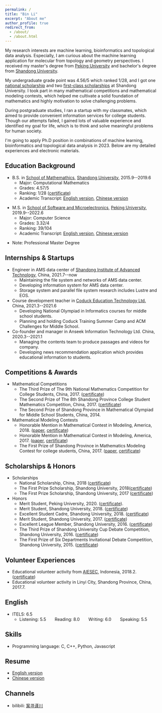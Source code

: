 ```yaml
---
permalink: /
title: "Bin Li"
excerpt: "About me"
author_profile: true
redirect_from: 
  - /about/
  - /about.html
---
```


My research interests are machine learning, bioinformatics and topological data analysis. Especially, I am curious about the machine learning application for molecular from topology and geometry perspectives. I received my master's degree from [Peking University](https://english.pku.edu.cn/) and bachelor's degree from [Shandong University](https://www.en.sdu.edu.cn/). 

My undergraduate grade point was 4.56/5 which ranked 1/28, and I got one [national scholarship](https://alexli8.github.io/files/national%20scholarship.pdf) and two [first-class scholarships](https://alexli8.github.io/files/fitst%20scholarship.pdf) at Shandong University. I took part in many mathematical competitions and mathematical modeling contests, which helped me cultivate a solid foundation of mathematics and highly motivation to solve challenging problems. 

During postgraduate studies, I ran a startup with my classmates, which aimed to provide convenient information services for college students. Though our attempts failed, I gained lots of valuable experience and identified my goal for life, which is to think and solve meaningful problems for human society. 

I'm going to apply Ph.D position in combinations of machine learning, bioinformatics and topological data analysis in 2023. Below are my detailed experiences and electronic materials.  


## Education Background
+ B.S. in [School of Mathemathics](https://www.math.sdu.edu.cn/index.htm), [Shandong University](https://www.en.sdu.edu.cn/), 2015.9--2019.6
  - Major: Computational Mathematics
  - Grades: 4.57/5
  - Ranking: 1/28 ([certificate](https://alexli8.github.io/files/ranking.pdf))
  - Academic Transcript: [English version](https://alexli8.github.io/files/english%20transcript.pdf), [Chinese version](https://alexli8.github.io/files/chinese%20transcipt.pdf)
<!--   - Thesis: A Survey on Graph Neural Network -->
<!--   - Advised by Prof. [Guanghui Wang](https://faculty.sdu.edu.cn/wangguanghui1/zh_CN/index.htm) -->
+ M.S. in [School of Software and Microelectronics](http://www.ss.pku.edu.cn/en/), [Peking University](https://english.pku.edu.cn/), 2019.9--2022.6
  - Major: Computer Science
  - Grades: 3.32/4
  - Ranking: 39/104
  - Academic Transcript: [English version](https://alexli8.github.io/files/master%20english%20transcript.pdf), [Chinese version](https://alexli8.github.io/files/master%20chinese%20transcript.pdf)
<!--   - Advised by Prof. [Xiangqun Chen](https://eecs.pku.edu.cn/info/1338/7117.htm) -->
  - Note: Professional Master Degree
<!--   - Academic Transcript: [English version](https://alexli8.github.io/files/master%20english%20transcript.pdf), [Chinese version](https://alexli8.github.io/files/master%20chinese%20transcript.pdf) -->


## Internships & Startups
+ Engineer in AMS data center of [Shandong Institute of Advanced Technology](http://www.sdiat.cn/), China, 2021.7--now
  + Maintaining the file system and networks of AMS data center.
  + Developing information system for AMS data center.
  + Storage system and parallel file system research includes Lustre and EOS.
+ Course development teacher in [Coduck Education Technology Ltd.](https://www.coduck.cn/) China, 2021.3--2021.6
  + Developing National Olympiad in Informatics courses for middle school students.
  + Planning and holding Coduck Training Summer Camp and ACM Challenges for Middle School.
+ Co-founder and manager in Anseek Information Technology Ltd. China, 2020.3--2021.1
  + Managing the contents team to produce passages and videos for company.
  + Developing news recommendation application which provides educational information to students.


## Competitions & Awards
+ Mathematical Competitions
  + The Third Prize of The 9th National Mathematics Competition for College Students, China, 2017. ([certificate](https://alexli8.github.io/files/national%20math.jpg))
  + The Second Prize of The 8th Shandong Province College Student Mathematics Competition, China, 2017. ([certificate](https://alexli8.github.io/files/mathematics%20competation.jpg))
  + The Second Prize of Shandong Province in Mathematical Olympiad for Middle School Students, China, 2014.
+ Mathematical Modeling Contests
  + Honorable Mention in Mathematical Contest in Modeling, America, 2018. ([paper](https://alexli8.github.io/files/MCM2018.pdf), [certificate](https://alexli8.github.io/files/MCM%202018.jpg))
  + Honorable Mention in Mathematical Contest in Modeling, America, 2017. ([paper](https://alexli8.github.io/files/MCM2017.pdf), [certificate](https://alexli8.github.io/files/MCM%202017.jpg))
  + The First Prize of Shandong Province in Mathematics Modeling Contest for college students, China, 2017. ([paper](https://alexli8.github.io/files/A201715010113_%E6%9D%8E%E6%96%8C_%E7%8E%8B%E6%B5%A9_%E5%BC%A0%E8%89%AF.pdf), [certificate](https://alexli8.github.io/files/modeling.jpg))


## Scholarships & Honors
+ Scholarships
  + National Scholarship, China, 2018 ([certificate](https://alexli8.github.io/files/national%20scholarship.pdf))
  + The First Prize Scholarship, Shandong University, 2018([certificate](https://alexli8.github.io/files/fitst%20scholarship.pdf))
  + The First Prize Scholarship, Shandong University, 2017 ([certificate](https://alexli8.github.io/files/first%20prize.jpg))
+ Honors
  + Merit Student, Peking University, 2020. ([certificate]()).
  + Merit Student, Shandong University, 2018. ([certificate](https://alexli8.github.io/files/merit%20student%202018.pdf))
  + Excellent Student Cadre, Shandong University, 2018. ([certificate](https://alexli8.github.io/files/excellent%20student.pdf))
  + Merit Student, Shandong University, 2017. ([certificate](https://alexli8.github.io/files/merit%20student.jpg))
  + Excellent League Member, Shandong University, 2016. ([certificate](https://alexli8.github.io/files/league%20member.jpg))
  + The Third Prize of Shandong University Cup Debate Competition, Shandong University, 2016. ([certificate](https://alexli8.github.io/files/Shandong%20Cup.jpg))
  + The First Prize of Six Departments Invitational Debate Competition, Shandong University, 2015. ([certificate](https://alexli8.github.io/files/six%20department%20cup.jpg))


<!-- ## Personal Project
+ [seekOS](https://github.com/alexli8/seekOS)
  + Based on the RISCV instruction set, this is a simple 32-bit operating system implemented on the Qemu simulation, which only simulates the operation of a hart, and the current function is very simple
  + Function: physical memory management, context switch, exception handling, peripheral interrupt processing, timer interrupt, synchronization and lock, system call -->


## Volunteer Experiences
+ Educational volunteer activity from [AIESEC](https://aiesec.org/), Indonesia, 2018.2. ([certificate](https://alexli8.github.io/files/%E5%BF%97%E6%84%BF%E8%AF%81%E6%98%8E.pdf))
+ Educational volunteer activity in Linyi City, Shandong Province, China, 2017.7.


## English 
<!-- + GRE: 318
  - Verbal Reasoning:150 &emsp;&ensp; Quantitative Reasiong: 168 &emsp;&ensp; Analytical Write: 3.0 
  - [Transcript](https://alexli8.github.io/files/GRE.pdf) -->
+ ITELS: 6.5
  - Listening: 5.5 &emsp;&ensp; Reading: 8.0  &emsp;&ensp; Writing: 6.0 &emsp;&ensp; Speaking: 5.5


## Skills
* Programming language: C, C++, Python, Javascript

## Resume
+ [English version](https://alexli8.github.io/files/cv.pdf)
+ [Chinese version](https://alexli8.github.io/files/李斌中文简历.pdf)

## Channels
* bilibili: [案寻谨川](https://space.bilibili.com/457802405)
